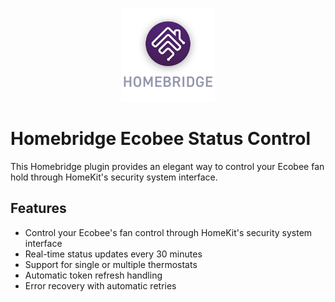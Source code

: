 <p align="center">
<img src="https://github.com/homebridge/branding/raw/latest/logos/homebridge-wordmark-logo-vertical.png" width="150">
</p>

# Homebridge Ecobee Status Control

This Homebridge plugin provides an elegant way to control your Ecobee fan hold through HomeKit's security system interface. 

## Features

- Control your Ecobee's fan control through HomeKit's security system interface
- Real-time status updates every 30 minutes
- Support for single or multiple thermostats
- Automatic token refresh handling
- Error recovery with automatic retries
